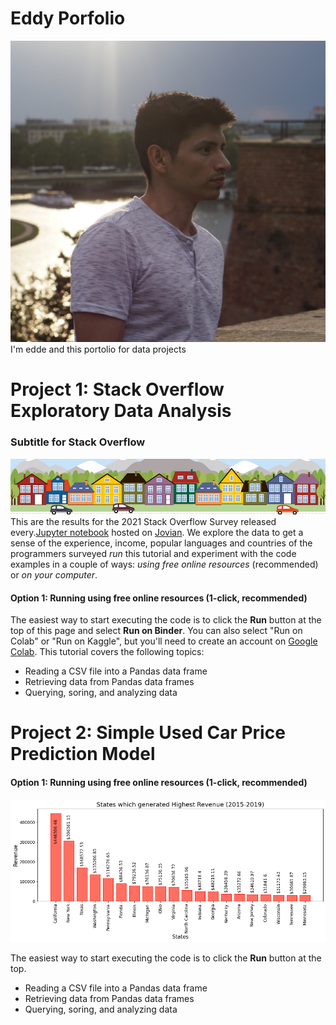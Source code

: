 # Eddy Porfolio
![](images/Eddy%20Thumb.jpg)
I'm edde and this portolio for data projects

# Project 1: Stack Overflow Exploratory Data Analysis 

### Subtitle for Stack Overflow
![](images/housesbanner.png)
This are the results for the 2021 Stack Overflow Survey released every.[Jupyter notebook](https://jupyter.org) hosted on [Jovian](https://www.jovian.ai). We explore the data to get a sense of the experience, income, popular languages and countries of the programmers surveyed _run_ this tutorial and experiment with the code examples in a couple of ways: *using free online resources* (recommended) or *on your computer*.

#### Option 1: Running using free online resources (1-click, recommended)

The easiest way to start executing the code is to click the **Run** button at the top of this page and select **Run on Binder**. You can also select "Run on Colab" or "Run on Kaggle", but you'll need to create an account on [Google Colab](https://colab.research.google.com).
This tutorial covers the following topics:

- Reading a CSV file into a Pandas data frame
- Retrieving data from Pandas data frames
- Querying, soring, and analyzing data

# Project 2: Simple Used Car Price Prediction Model
#### Option 1: Running using free online resources (1-click, recommended)
![](images/store_sales_revenue-1.png)

The easiest way to start executing the code is to click the **Run** button at the top.
- Reading a CSV file into a Pandas data frame
- Retrieving data from Pandas data frames
- Querying, soring, and analyzing data
